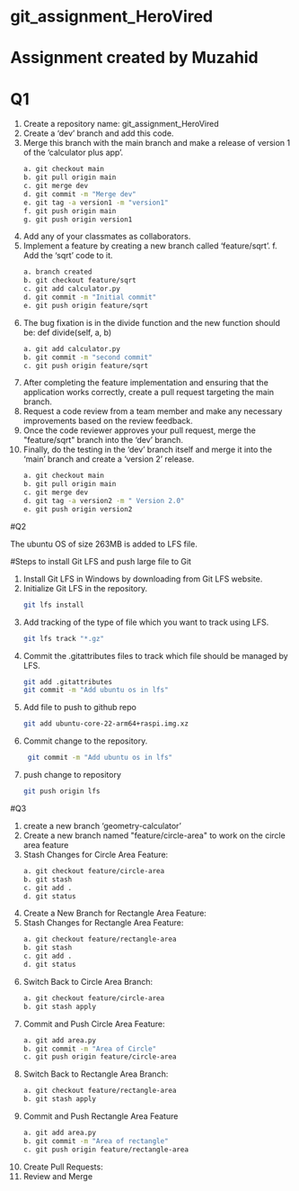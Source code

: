 # git_assignment_HeroVired
# Assignment created by Muzahid
# Q1
1. Create a repository name: git_assignment_HeroVired
2. Create a ‘dev’ branch and add this code.
3. Merge this branch with the main branch and make a release of version 1 of the ‘calculator plus app’.
   ```bash
   a. git checkout main
   b. git pull origin main
   c. git merge dev
   d. git commit -m "Merge dev"
   e. git tag -a version1 -m "version1"
   f. git push origin main
   g. git push origin version1
4. Add any of your classmates as collaborators.
5. Implement a feature by creating a new branch called ‘feature/sqrt’. f. Add the ‘sqrt’ code to it.
   ```bash
   a. branch created
   b. git checkout feature/sqrt
   c. git add calculator.py
   d. git commit -m "Initial commit"
   e. git push origin feature/sqrt
6. The bug fixation is in the divide function and the new function should be: def divide(self, a, b)
   ```bash
   a. git add calculator.py
   b. git commit -m "second commit"
   c. git push origin feature/sqrt
8. After completing the feature implementation and ensuring that the application works correctly, create a pull request targeting the main branch.
9. Request a code review from a team member and make any necessary improvements based on the review feedback.
10. Once the code reviewer approves your pull request, merge the "feature/sqrt" branch into the ‘dev’ branch.
11. Finally, do the testing in the ‘dev’ branch itself and merge it into the ‘main’ branch and create a ‘version 2’ release.
    ```bash
    a. git checkout main
    b. git pull origin main
    c. git merge dev
    d. git tag -a version2 -m " Version 2.0"
    e. git push origin version2

#Q2

The ubuntu OS of size 263MB is added to LFS file.

#Steps to install Git LFS and push large file to Git
1. Install Git LFS in Windows by downloading from Git LFS website.
2. Initialize Git LFS in the repository.
   ```bash
   git lfs install
3. Add tracking of the type of file which you want to track using LFS.
   ```bash
   git lfs track "*.gz"
4. Commit the .gitattributes files to track which file should be managed by LFS.
   ```bash
   git add .gitattributes
   git commit -m "Add ubuntu os in lfs"
5. Add file to push to github repo
   ```bash
   git add ubuntu-core-22-arm64+raspi.img.xz
6. Commit change to the repository.
   ```bash
    git commit -m "Add ubuntu os in lfs"
7. push change to repository
   ```bash
   git push origin lfs

#Q3

1. create a new branch ‘geometry-calculator’
2. Create a new branch named "feature/circle-area" to work on the circle area feature
3. Stash Changes for Circle Area Feature:
   ```bash
   a. git checkout feature/circle-area
   b. git stash
   c. git add .
   d. git status
4. Create a New Branch for Rectangle Area Feature:
5. Stash Changes for Rectangle Area Feature:
   ```bash
   a. git checkout feature/rectangle-area
   b. git stash
   c. git add .
   d. git status
6. Switch Back to Circle Area Branch:
   ```bash
   a. git checkout feature/circle-area
   b. git stash apply
7. Commit and Push Circle Area Feature:
   ```bash
   a. git add area.py
   b. git commit -m "Area of Circle"
   c. git push origin feature/circle-area
8. Switch Back to Rectangle Area Branch:
   ```bash
   a. git checkout feature/rectangle-area
   b. git stash apply
9. Commit and Push Rectangle Area Feature
    ```bash
    a. git add area.py
    b. git commit -m "Area of rectangle"
    c. git push origin feature/rectangle-area
10. Create Pull Requests:
11. Review and Merge
